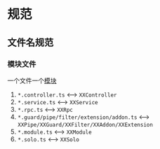 # 规范




## 文件名规范 
### 模块文件
一个文件一个[模块](./base.md#基本结构)

1. `*.controller.ts` <--> `XXController`
2. `*.service.ts` <--> `XXService`
3. `*.rpc.ts` <--> `XXRpc`
4. `*.guard/pipe/filter/extension/addon.ts` <--> `XXPipe/XXGuard/XXFilter/XXAddon/XXExtension`
5. `*.module.ts` <--> `XXModule`
6. `*.solo.ts` <--> `XXSolo`


